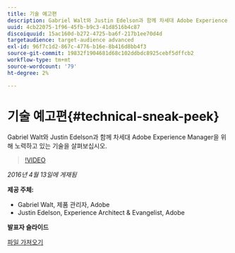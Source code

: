 ```yaml
---
title: 기술 예고편
description: Gabriel Walt와 Justin Edelson과 함께 차세대 Adobe Experience Manager을 위해 노력하고 있는 기술을 살펴보십시오.
uuid: 4cb22075-1f96-45fb-b9c3-41d8516b4c87
discoiquuid: 15ac160d-b272-4725-ba6f-217b1ee70d4d
targetaudience: target-audience advanced
exl-id: 96f7c1d2-867c-4776-b16e-8b416d8bb4f3
source-git-commit: 19832f1904681d68c102ddbdc8925cebf5dffcb2
workflow-type: tm+mt
source-wordcount: '79'
ht-degree: 2%

---
```


# 기술 예고편{#technical-sneak-peek}

Gabriel Walt와 Justin Edelson과 함께 차세대 Adobe Experience Manager을 위해 노력하고 있는 기술을 살펴보십시오.

>[!VIDEO](https://video.tv.adobe.com/v/19305/?quality=9)

*2016년 4월 13일에 게재됨*

**제공 주체:**

* Gabriel Walt, 제품 관리자, Adobe
* Justin Edelson, Experience Architect &amp; Evangelist, Adobe

**발표자 슬라이드**

[파일 가져오기](assets/aem-gems-041316-6-2-tech-preview.pdf)
<!--
[Get back to the Overview](https://helpx.adobe.com/experience-manager/kt/eseminars/gems/aem-index.html)
-->

